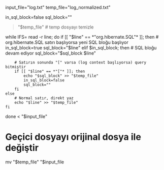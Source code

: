 input_file="log.txt"
temp_file="log_normalized.txt"

in_sql_block=false
sql_block=""

> "$temp_file"  # temp dosyayı temizle

while IFS= read -r line; do
    if [[ "$line" == *"org.hibernate.SQL"* ]]; then
        # org.hibernate.SQL satırı başlıyorsa yeni SQL bloğu başlıyor
        in_sql_block=true
        sql_block="$line"
    elif $in_sql_block; then
        # SQL bloğu devam ediyor
        sql_block="$sql_block $line"

        # Satırın sonunda "[" varsa (log context başlıyorsa) query bitmiştir
        if [[ "$line" == *"["* ]]; then
            echo "$sql_block" >> "$temp_file"
            in_sql_block=false
            sql_block=""
        fi
    else
        # Normal satır, direkt yaz
        echo "$line" >> "$temp_file"
    fi
done < "$input_file"

# Geçici dosyayı orijinal dosya ile değiştir
mv "$temp_file" "$input_file
